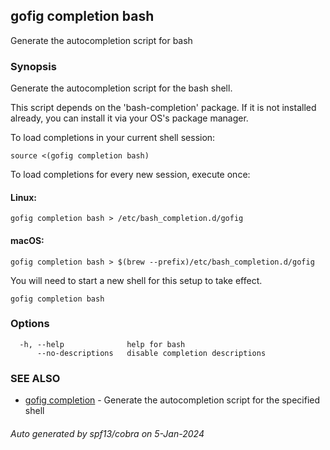 ## gofig completion bash

Generate the autocompletion script for bash

### Synopsis

Generate the autocompletion script for the bash shell.

This script depends on the 'bash-completion' package.
If it is not installed already, you can install it via your OS's package manager.

To load completions in your current shell session:

	source <(gofig completion bash)

To load completions for every new session, execute once:

#### Linux:

	gofig completion bash > /etc/bash_completion.d/gofig

#### macOS:

	gofig completion bash > $(brew --prefix)/etc/bash_completion.d/gofig

You will need to start a new shell for this setup to take effect.


```
gofig completion bash
```

### Options

```
  -h, --help              help for bash
      --no-descriptions   disable completion descriptions
```

### SEE ALSO

* [gofig completion](gofig_completion.md)	 - Generate the autocompletion script for the specified shell

###### Auto generated by spf13/cobra on 5-Jan-2024
